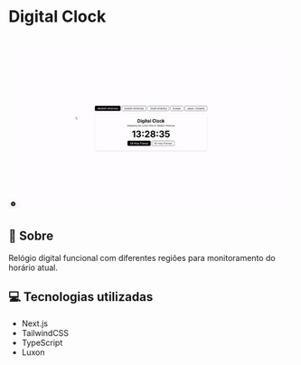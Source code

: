 <h1>
   Digital Clock
</h1>

<h1>
    <img src="public/preview.gif">
</h1>

## 🧾 Sobre

Relógio digital funcional com diferentes regiões para monitoramento do horário atual.

## 💻 Tecnologias utilizadas

- Next.js
- TailwindCSS
- TypeScript
- Luxon
